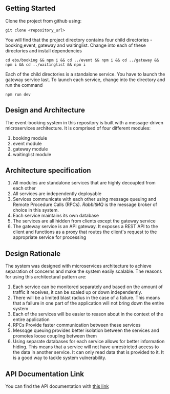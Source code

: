 ## Getting Started

Clone the project from github using:
```
git clone <repository_url>
```

You will find that the project directory contains four child directories - booking,event, gateway and waitinglist.
Change into each of these directories and install dependencies

```
cd ebs/booking && npm i && cd ../event && npm i && cd ../gateway && npm i && cd ../waitinglist && npm i
```

Each of the child directories is a standalone service. You have to launch the gateway service last. To launch each service, change into the directory and run the command

```
npm run dev
```

## Design and Architecture
The event-booking system in this repository is built with a message-driven microservices architecture. It is comprised of four different modules:
1. booking module
2. event module
3. gateway module
4. waitinglist module

## Architecture specification
1. All modules are standalone services that are highly decoupled from each other
2. All services are independently deployable
3. Services communicate with each other using message queuing and Remote Procedure Calls (RPCs). *RabbitMQ* is the message broker of choice in this system.
4. Each service maintains its own database
5. The services are all hidden from clients except the gateway service
6. The gateway service is an API gateway. It exposes a REST API to the client and functions as a proxy that routes the client's request to the appropriate service for processing

## Design Rationale
The system was designed with microservices architecture to achieve separation of concerns and make the system easily scalable. The reasons for using this architectural pattern are: 
1. Each service can be monitored separately and based on the amount of traffic it receives, it can be scaled up or down independently.
2. There will be a limited blast radius in the case of a failure. This means that a failure in one part of the application will not bring down the entire system
3. Each of the services will be easier to reason about in the context of the entire application
4. RPCs Provide faster communication between these services
5. Messqge queuing provides better isolation between the services and promotes loose coupling between them
6. Using separate databases for each service allows for better information hiding. This means that a service will not have unrestricted access to the data in another service. It can only read data that is provided to it. It is a good way to tackle system vulnerability.


## API Documentation Link

You can find the API documentation with [this link](https://documenter.getpostman.com/view/27707407/2sAY4vgi55)